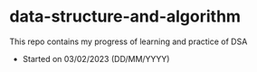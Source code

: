# data-structure-and-algorithm
This repo contains my progress of learning and practice of DSA

- Started on 03/02/2023 (DD/MM/YYYY)
